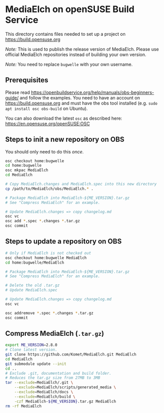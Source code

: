 # MediaElch on openSUSE Build Service

This directory contains files needed to set up a project on
https://build.opensuse.org

*Note:* This is used to publish the release version of MediaElch.
Please use official MediaElch repositories instead of building
your own version.

*Note:* You need to replace `bugwelle` with your own username.

## Prerequisites

Please read https://openbuildservice.org/help/manuals/obs-beginners-guide/
and follow the examples. You need to have an account on
https://build.opensuse.org and must have the obs tool installed (e.g.
`sudo apt install osc obs-build` on Ubuntu).

You can also download the latest `osc` as described here:
https://en.opensuse.org/openSUSE:OSC  

## Steps to init a new repository on OBS
You should only need to do this *once*.

```sh
osc checkout home:bugwelle
cd home:bugwelle
osc mkpac MediaElch
cd MediaElch

# Copy MediaElch.changes and MediaElch.spec into this new directory
cp /path/to/MediaElch/obs/MediaElch.* .

# Package MediaElch into MediaElch-${ME_VERSION}.tar.gz 
# See "Compress MediaElch" for an example.

# Update MediaElch.changes => copy changelog.md
osc vc
osc add *.spec *.changes *.tar.gz
osc commit
```

## Steps to update a repository on OBS

```sh
# Only if MediaElch is not checked out
osc checkout home:bugwelle MediaElch
cd home:bugwelle/MediaElch

# Package MediaElch into MediaElch-${ME_VERSION}.tar.gz 
# See "Compress MediaElch" for an example.

# Delete the old .tar.gz
# Update MediaElch.spec

# Update MediaElch.changes => copy changelog.md
osc vc

osc addremove *.spec *.changes *.tar.gz
osc commit
```

## Compress MediaElch (`.tar.gz`)

```sh
export ME_VERSION=2.8.0
# Clone latest version.
git clone https://github.com/Komet/MediaElch.git MediaElch
cd MediaElch
git submodule update --init
cd ..
# Exclude .git, documentation and build folder.
# Reduces the tar.gz size from 27MB to 3MB
tar --exclude=MediaElch/.git \
	--exclude=MediaElch/scripts/generated_media \
	--exclude=MediaElch/docs \
	--exclude=MediaElch/build \
    -czf MediaElch-${ME_VERSION}.tar.gz MediaElch
rm -rf MediaElch
```
